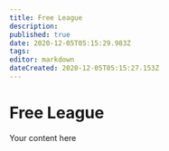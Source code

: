 ```yaml
---
title: Free League
description: 
published: true
date: 2020-12-05T05:15:29.983Z
tags: 
editor: markdown
dateCreated: 2020-12-05T05:15:27.153Z
---
```


# Free League
Your content here